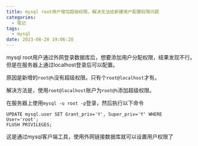 ```yaml
---
title: mysql root用户增加超级权限，解决无法给新建用户配置权限问题
categories:
  - 笔记
tags:
  - mysql
date: 2023-08-20 19:06:28
---
```

mysql root用户通过外网登录数据库后，想要添加用户分配权限，结果发现不行。但是在服务器上通过localhost登录后可以配置。

原因是新增的`root@%`没有超级权限。只有个`root@localhost`才有。

解决方法是，使用`root@localhost`账户为`root@%`添加超级权限。

在服务器上使用`mysql -u root -p`登录，然后执行以下命令
```
UPDATE mysql.user SET Grant_priv='Y', Super_priv='Y' WHERE User='root';
FLUSH PRIVILEGES;
```
这是通过mysql客户端工具，使用外网链接数据库就可以设置用户权限了